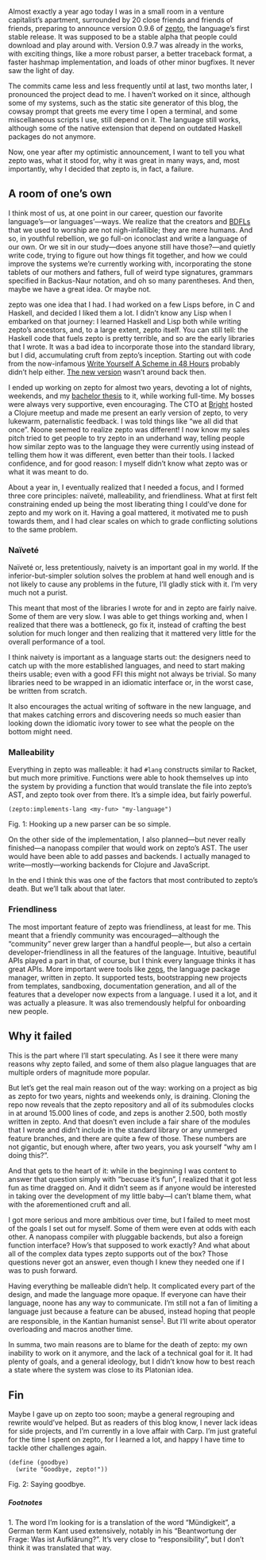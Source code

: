 Almost exactly a year ago today I was in a small room in a venture capitalist’s
apartment, surrounded by 20 close friends and friends of friends, preparing to
announce version 0.9.6 of [zepto](https://github.com/zepto-lang/zepto), the
language’s first stable release. It was supposed to be a stable alpha that
people could download and play around with. Version 0.9.7 was already in the works, 
with exciting things, like a more robust parser, a better
traceback format, a faster hashmap implementation, and loads of other minor
bugfixes. It never saw the light of day.

The commits came less and less frequently until at last, two months later, I
pronounced the project dead to me. I haven’t worked on it since, although some
of my systems, such as the static site generator of this blog, the cowsay
prompt that greets me every time I open a terminal, and some miscellaneous
scripts I use, still depend on it. The language still works, although some
of the native extension that depend on outdated Haskell packages do not
anymore.

Now, one year after my optimistic announcement, I want to tell you what zepto
was, what it stood for, why it was great in many ways, and, most importantly,
why I decided that zepto is, in fact, a failure.

## A room of one’s own

I think most of us, at one point in our career, question our favorite
language’s—or languages’—ways. We realize that the creators and
[BDFLs](https://en.wikipedia.org/wiki/Benevolent_dictator_for_life) that we
used to worship are not nigh-infallible; they are mere humans. And so, in
youthful rebellion, we go full-on iconoclast and write a language of our
own. Or we sit in our study—does anyone still have those?—and quietly write
code, trying to figure out how things fit together, and how we could improve
the systems we’re currently working with, incorporating the stone tablets of
our mothers and fathers, full of weird type signatures, grammars specified in
Backus-Naur notation, and oh so many parentheses. And then, maybe we have a
great idea. Or maybe not.

zepto was one idea that I had. I had worked on a few Lisps before, in C and
Haskell, and decided I liked them a lot. I didn’t know any Lisp when I embarked
on that journey: I learned Haskell and Lisp both while writing zepto’s
ancestors, and, to a large extent, zepto itself. You can still tell: the
Haskell code that fuels zepto is pretty terrible, and so are the early
libraries that I wrote. It was a bad idea to incorporate those into the
standard library, but I did, accumulating cruft from zepto’s inception.
Starting out with code from the now-infamous [Write Yourself A Scheme in
48 Hours](https://en.wikibooks.org/wiki/Write_Yourself_a_Scheme_in_48_Hours)
probably didn’t help either. [The new
version](https://wespiser.com/writings/wyas/00_overview.html) wasn’t around
back then.

I ended up working on zepto for almost two years, devoting a lot of nights,
weekends, and my [bachelor thesis](http://github.com/hellerve/bachelor-thesis)
to it, while working full-time. My bosses were always very supportive, even
encouraging. The CTO at [Bright](http://brig.ht/) hosted a Clojure meetup and
made me present an early version of zepto, to very lukewarm, paternalistic
feedback. I was told things like “we all did that once”. Noone seemed to
realize zepto was different! I now know my sales pitch tried to get people to
try zepto in an underhand way, telling people how similar zepto was to the
language they were currently using instead of telling them how it was
different, even better than their tools. I lacked confidence, and for good
reason: I myself didn’t know what zepto was or what it was meant to do.

About a year in, I eventually realized that I needed a focus, and I formed
three core principles: naïveté, malleability, and friendliness. What at first
felt constraining ended up being the most liberating thing I could’ve done for
zepto and my work on it. Having a goal mattered, it motivated me to push
towards them, and I had clear scales on which to grade conflicting solutions
to the same problem.

### Naïveté

Naïveté or, less pretentiously, naivety is an important goal in my world.
If the inferior-but-simpler solution solves the problem at hand well enough and
is not likely to cause any problems in the future, I’ll gladly stick with it.
I’m very much not a purist.

This meant that most of the libraries I wrote for and in zepto are fairly
naive. Some of them are very slow. I was able to get things working and, when I
realized that there was a bottleneck, go fix it, instead of crafting the best
solution for much longer and then realizing that it mattered very little for
the overall performance of a tool.

I think naivety is important as a language starts out: the designers need to
catch up with the more established languages, and need to start making theirs
usable; even with a good FFI this might not always be trivial. So many
libraries need to be wrapped in an idiomatic interface or, in the worst case,
be written from scratch.

It also encourages the actual writing of software in the new language, and that
makes catching errors and discovering needs so much easier than looking down
the idiomatic ivory tower to see what the people on the bottom might need.

### Malleability

Everything in zepto was malleable: it had `#lang` constructs similar to Racket,
but much more primitive. Functions were able to hook themselves up into the
system by providing a function that would translate the file into zepto’s AST,
and zepto took over from there. It’s a simple idea, but fairly powerful.

```
(zepto:implements-lang <my-fun> "my-language")
```
<div class="figure-label">
  Fig. 1: Hooking up a new parser can be so simple.
</div>

On the other side of the implementation, I also planned—but never really
finished—a nanopass compiler that would work on zepto’s AST. The user would
have been able to add passes and backends. I actually managed to
write—mostly—working backends for Clojure and JavaScript.

In the end I think this was one of the factors that most contributed to zepto’s
death. But we’ll talk about that later.

### Friendliness

The most important feature of zepto was friendliness, at least for me. This
meant that a friendly community was encouraged—although the “community” never
grew larger than a handful people—, but also a certain developer-friendliness
in all the features of the language. Intuitive, beautiful APIs played a part in
that, of course, but I think every language thinks it has great APIs. More
important were tools like [zeps](https://github.com/zeps-system/zeps/), the
language package manager, written in zepto. It supported tests, bootstrapping
new projects from templates, sandboxing, documentation generation, and all of
the features that a developer now expects from a language. I used it a lot, and
it was actually a pleasure. It was also tremendously helpful for onboarding new
people.

## Why it failed

This is the part where I’ll start speculating. As I see it there were many
reasons why zepto failed, and some of them also plague languages that are
multiple orders of magnitude more popular.

But let’s get the real main reason out of the way: working on a project as big
as zepto for two years, nights and weekends only, is draining. Cloning the repo
now reveals that the zepto repository and all of its submodules clocks in at
around 15.000 lines of code, and zeps is another 2.500, both mostly written in
zepto. And that doesn’t even include a fair share of the modules that I wrote
and didn’t include in the standard library or any unmerged feature branches,
and there are quite a few of those. These numbers are not gigantic, but enough
where, after two years, you ask yourself “why am I doing this?”.

And that gets to the heart of it: while in the beginning I was content to
answer that question simply with “becuase it’s fun”, I realized that it got
less fun as time dragged on. And it didn’t seem as if anyone would be
interested in taking over the development of my little baby—I can’t blame them,
what with the aforementioned cruft and all.

I got more serious and more ambitious over time, but I failed to meet most of
the goals I set out for myself. Some of them were even at odds with each other.
A nanopass compiler with pluggable backends, but also a foreign function
interface? How’s that supposed to work exactly? And what about all of the
complex data types zepto supports out of the box? Those questions never got an
answer, even though I knew they needed one if I was to push forward.

Having everything be malleable didn’t help. It complicated every part of the
design, and made the language more opaque. If everyone can have their language,
noone has any way to communicate. I’m still not a fan of limiting a language
just because a feature can be abused, instead hoping that people are
responsible, in the Kantian humanist sense<sup><a href="#1">1</a></sup>. But
I’ll write about operator overloading and macros another time.

In summa, two main reasons are to blame for the death of zepto: my own
inability to work on it anymore, and the lack of a technical goal for it. It
had plenty of goals, and a general ideology, but I didn’t know how to best
reach a state where the system was close to its Platonian idea.

## Fin

Maybe I gave up on zepto too soon; maybe a general regrouping and rewrite
would’ve helped. But as readers of this blog know, I never lack ideas for side
projects, and I’m currently in a love affair with Carp. I’m just grateful
for the time I spent on zepto, for I learned a lot, and happy I have time to
tackle other challenges again.

```
(define (goodbye)
  (write "Goodbye, zepto!"))
```
<div class="figure-label"> Fig. 2: Saying goodbye.</div>

##### Footnotes

<span id="1">1.</span> The word I’m looking for is a translation of the word
“Mündigkeit”, a German term Kant used extensively, notably in his “Beantwortung
der Frage: Was ist Aufklärung?”. It’s very close to “responsibility”, but I
don’t think it was translated that way.
